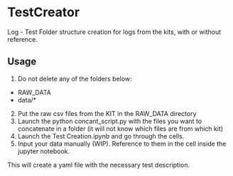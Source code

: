 # TestCreator
Log - Test Folder structure creation for logs from the kits, with or without reference.

## Usage

1. Do not delete any of the folders below:
- RAW_DATA
- data/*

2. Put the raw csv files from the KIT in the RAW_DATA directory
3. Launch the python concant_script.py with the files you want to concatenate in a folder (it will not know which files are from which kit)
4. Launch the Test Creation.ipynb and go through the cells. 
5. Input your data manually (WIP). Reference to them in the cell inside the jupyter notebook.

This will create a yaml file with the necessary test description.
